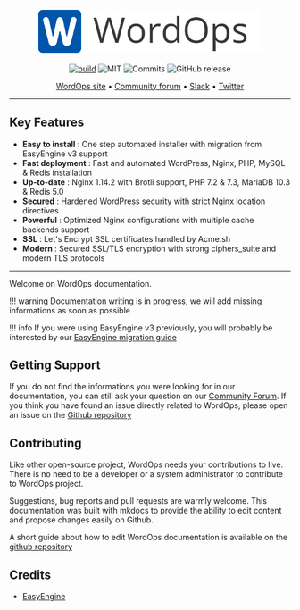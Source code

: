
<p align="center">
<img src="images/logo.png" width="400" alt="WordOps" /><br><br>
<a href="https://travis-ci.org/WordOps/WordOps"><img src="https://travis-ci.org/WordOps/WordOps.svg?branch=master" alt="build"></a>
<img src="https://img.shields.io/github/license/wordops/wordops.svg" alt="MIT">
<img src="https://img.shields.io/github/last-commit/wordops/wordops.svg" alt="Commits">
<img alt="GitHub release" src="https://img.shields.io/github/release-pre/wordops/wordops.svg">
</p>

<p align="center">
<a href="https://wordops.net"> WordOps site</a> •
<a href="https://community.wordops.net">Community forum</a> •
<a href="https://community.wordops.io/slack">Slack</a> •
<a href="https://twitter.com/WordOps_">Twitter</a>
</p>

---

## Key Features

- **Easy to install** : One step automated installer with migration from EasyEngine v3 support
- **Fast deployment** : Fast and automated WordPress, Nginx, PHP, MySQL & Redis installation
- **Up-to-date** : Nginx 1.14.2 with Brotli support, PHP 7.2 & 7.3, MariaDB 10.3 & Redis 5.0
- **Secured** : Hardened WordPress security with strict Nginx location directives
- **Powerful** : Optimized Nginx configurations with multiple cache backends support
- **SSL** : Let's Encrypt SSL certificates handled by Acme.sh
- **Modern** : Secured SSL/TLS encryption with strong ciphers_suite and modern TLS protocols

---

Welcome on WordOps documentation.

!!! warning
    Documentation writing is in progress, we will add missing informations as soon as possible

!!! info
    If you were using EasyEngine v3 previously, you will probably be interested by our [EasyEngine migration guide](migration-from-easyengine.md)

## Getting Support

If you do not find the informations you were looking for in our documentation, you can still ask your question on our [Community Forum](https://community.wordops.net).
If you think you have found an issue directly related to WordOps, please open an issue on the [Github repository](https://github.com/WordOps/WordOps/issues)

## Contributing

Like other open-source project, WordOps needs your contributions to live. There is no need to be a developer or a system administrator to contribute to WordOps project.

Suggestions, bug reports and pull requests are warmly welcome.
This documentation was built with mkdocs to provide the ability to edit content and propose changes easily on Github.

A short guide about how to edit WordOps documentation is available on the [github repository](https://github.com/WordOps/docs.wordops.net)

## Credits

- [EasyEngine](https://easyengine.io)
